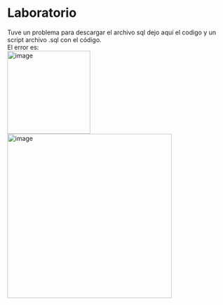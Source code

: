 # Laboratorio
Tuve un problema para descargar el archivo sql dejo aquí el codigo y un script archivo .sql con el código. <br>
El error es: <br>
<img width="189" alt="image" src="https://user-images.githubusercontent.com/109521077/235485267-cdb6937a-7211-4f59-b9e9-f1583ab1e455.png">
<img width="375" alt="image" src="https://user-images.githubusercontent.com/109521077/235483642-a4339ac4-e9c3-491c-9e8f-613276cd212c.png"> <br> <br>
